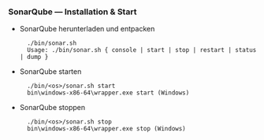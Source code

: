 ### SonarQube &mdash; Installation & Start

* SonarQube herunterladen und entpacken

		./bin/sonar.sh 
		Usage: ./bin/sonar.sh { console | start | stop | restart | status | dump }

* SonarQube starten
		
		./bin/<os>/sonar.sh start
		bin\windows-x86-64\wrapper.exe start (Windows)
		
		
* SonarQube stoppen

		./bin/<os>/sonar.sh stop
		bin\windows-x86-64\wrapper.exe stop (Windows)
		
		
		